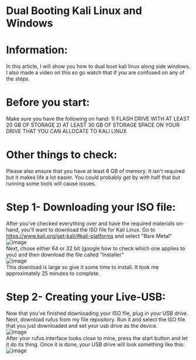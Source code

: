 # Dual Booting Kali Linux and Windows
# Information:
In this article, I will show you how to dual boot kali linux along side windows. I also made a video on this so go watch that if you are confused on any of the steps.
# Before you start:
Make sure you have the following on hand: 1) FLASH DRIVE WITH AT LEAST 20 GB OF STORAGE 2) AT LEAST 30 GB OF STORAGE SPACE ON YOUR DRIVE THAT YOU CAN ALLOCATE TO KALI LINUX
# Other things to check:
Please also ensure that you have at least 8 GB of memory. It isn't required but it makes life a lot easier. You could probably get by with half that but running some tools will cause issues.
# Step 1- Downloading your ISO file:
After you've checked everything over and have the required materials on-hand, you'll want to download the ISO file for Kali Linux. Go to https://www.kali.org/get-kali/#kali-platforms and select "Bare Metal" <br />
![image](https://user-images.githubusercontent.com/77810019/136435143-070df2ae-15a9-4180-b328-1b465df0765a.png) <br />
Next, chose either 64 or 32 bit (google how to check which one applies to you) and then download the file called "Installer" <br />
![image](https://user-images.githubusercontent.com/77810019/136435443-c4bad747-77df-46ed-8d44-519176dbbf01.png) <br />
This download is large so give it some time to install. It took me approximately 25 minutes to complete. <br />
# Step 2- Creating your Live-USB:
Now that you've finished downloading your ISO file, plug in your USB drive. Next, download rufus from my file repository. Run it and select the ISO file that you just downloaded and set your usb drive as the device. <br />
![image](https://user-images.githubusercontent.com/77810019/136435949-d1225f3f-6857-48e4-ad86-f4c3064df930.png) <br />
After your rufus interface looks close to mine, press the start button and let it do its thing. Once it is done, your USB drive will look something like this: <br />
![image](https://user-images.githubusercontent.com/77810019/136436159-624ae895-d887-4fac-bda1-47707dafa346.png) <br />
